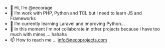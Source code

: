 - 👋 Hi, I’m @necorage
- 👀 I’m work with PHP, Python and TCL but i need to learn JS and Frameworks
- 🌱 I’m currently learning Laravel and improving Python...
- 💞️ In this moment i'm not collaborate in other projects because i have too much with mines ... hahaha
- 📫 How to reach me ... info@necoprojects.com

<!---
necorage/necorage is a ✨ special ✨ repository because its `README.md` (this file) appears on your GitHub profile.
You can click the Preview link to take a look at your changes.
--->

